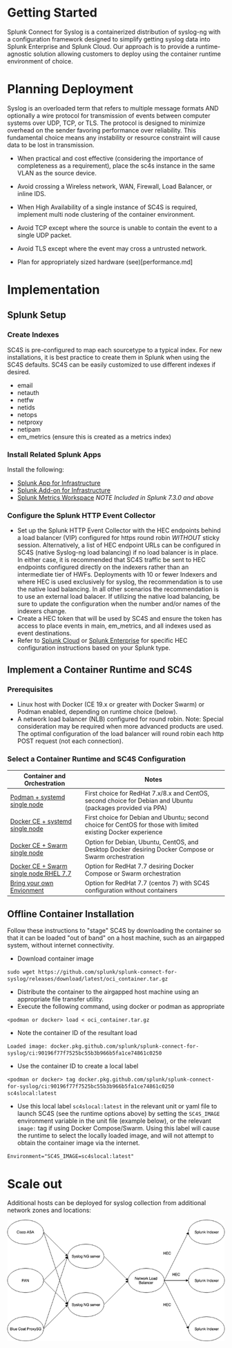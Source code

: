 # Getting Started

Splunk Connect for Syslog is a containerized distribution of syslog-ng with a configuration framework
designed to simplify getting syslog data into Splunk Enterprise and Splunk Cloud. Our approach is
to provide a runtime-agnostic solution allowing customers to deploy using the container runtime
environment of choice.


# Planning Deployment

Syslog is an overloaded term that refers to multiple message formats AND optionally a wire protocol for
transmission of events between computer systems over UDP, TCP, or TLS. The protocol is designed to minimize
overhead on the sender favoring performance over reliability. This fundamental choice means any instability
or resource constraint will cause data to be lost in transmission.

* When practical and cost effective (considering the importance of completeness as a requirement), place the sc4s
instance in the same VLAN as the source device.

* Avoid crossing a Wireless network, WAN, Firewall, Load Balancer, or inline IDS.
* When High Availability of a single instance of SC4S is required, implement multi node clustering of the container
environment.
* Avoid TCP except where the source is unable to contain the event to a single UDP packet.
* Avoid TLS except where the event may cross a untrusted network.
* Plan for appropriately sized hardware (see)[performance.md]


# Implementation

## Splunk Setup

### Create Indexes

SC4S is pre-configured to map each sourcetype to a typical index. For new installations, it is best practice to create them in Splunk when 
using the SC4S defaults. SC4S can be easily customized to use different indexes if desired.

* email
* netauth
* netfw
* netids
* netops
* netproxy
* netipam
* em_metrics (ensure this is created as a metrics index)

### Install Related Splunk Apps

Install the following:

* [Splunk App for Infrastructure](https://splunkbase.splunk.com/app/3975/)
* [Splunk Add-on for Infrastructure](https://splunkbase.splunk.com/app/4217/)
* [Splunk Metrics Workspace](https://splunkbase.splunk.com/app/4192/) *NOTE Included in Splunk 7.3.0 and above*

### Configure the Splunk HTTP Event Collector

- Set up the Splunk HTTP Event Collector with the HEC endpoints behind a load balancer (VIP) configured for https round robin *WITHOUT* sticky
session.  Alternatively, a list of HEC endpoint URLs can be configured in SC4S (native Syslog-ng load balancing) if no load balancer is in place.  In either case, it is
recommended that SC4S traffic be sent to HEC endpoints configured directly on the indexers rather than an intermediate tier of HWFs. Deployments with 10 or fewer Indexers and where HEC is used exclusively for syslog, the recommendation is to use the native load balancing. In all other scenarios the recommendation is to use an external load balacer. If utilizing the native load balancing, be sure to update the configuration when the number and/or names of the indexers change.
- Create a HEC token that will be used by SC4S and ensure the token has access to place events in main, em_metrics, and all indexes used as
event destinations.
- Refer to [Splunk Cloud](http://docs.splunk.com/Documentation/Splunk/7.3.1/Data/UsetheHTTPEventCollector#Configure_HTTP_Event_Collector_on_managed_Splunk_Cloud)
or [Splunk Enterprise](http://dev.splunk.com/view/event-collector/SP-CAAAE6Q) for specific HEC configuration instructions based on your
Splunk type.

## Implement a Container Runtime and SC4S

### Prerequisites

* Linux host with Docker (CE 19.x or greater with Docker Swarm) or Podman enabled, depending on runtime choice (below).
* A network load balancer (NLB) configured for round robin. Note: Special consideration may be required when more advanced products are used. The optimal configuration of the load balancer will round robin each http POST request (not each connection).

### Select a Container Runtime and SC4S Configuration

| Container and Orchestration | Notes |
|-----------------------------|-------|
| [Podman + systemd single node](gettingstarted/podman-systemd-general.md) | First choice for RedHat 7.x/8.x and CentOS, second choice for Debian and Ubuntu (packages provided via PPA) |
| [Docker CE + systemd single node](gettingstarted/docker-systemd-general.md) | First choice for Debian and Ubuntu; second choice for CentOS for those with limited existing Docker experience |
| [Docker CE + Swarm single node](gettingstarted/docker-swarm-general.md) | Option for Debian, Ubuntu, CentOS, and Desktop Docker desiring Docker Compose or Swarm orchestration |
| [Docker CE + Swarm single node RHEL 7.7](gettingstarted/docker-swarm-rhel7.md) | Option for RedHat 7.7 desiring Docker Compose or Swarm orchestration |
| [Bring your own Envionment](gettingstarted/byoe-rhel7.md) | Option for RedHat 7.7 (centos 7) with SC4S configuration without containers | 

## Offline Container Installation

Follow these instructions to "stage" SC4S by downloading the container so that it can be loaded "out of band" on a
host machine, such as an airgapped system, without internet connectivity.

* Download container image

```
sudo wget https://github.com/splunk/splunk-connect-for-syslog/releases/download/latest/oci_container.tar.gz
```

* Distribute the container to the airgapped host machine using an appropriate file transfer utility.
* Execute the following command, using docker or podman as appropriate

```
<podman or docker> load < oci_container.tar.gz
```

* Note the container ID of the resultant load

```
Loaded image: docker.pkg.github.com/splunk/splunk-connect-for-syslog/ci:90196f77f7525bc55b3b966b5fa1ce74861c0250
```

* Use the container ID to create a local label
```
<podman or docker> tag docker.pkg.github.com/splunk/splunk-connect-for-syslog/ci:90196f77f7525bc55b3b966b5fa1ce74861c0250 sc4slocal:latest
```

* Use this local label `sc4slocal:latest` in the relevant unit or yaml file to launch SC4S (see the runtime options
above) by setting the `SC4S_IMAGE` environment variable in the unit file (example below), or the relevant `image:` tag
if using Docker Compose/Swarm.  Using this label will cause the runtime to select the locally loaded image, and will not
attempt to obtain the container image via the internet.

```
Environment="SC4S_IMAGE=sc4slocal:latest"
```

# Scale out

Additional hosts can be deployed for syslog collection from additional network zones and locations:

![SC4S deployment diagram](SC4Sdeployment.png)
